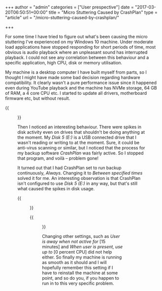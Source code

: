 +++
author = "admin"
categories = ["User prespective"]
date = "2017-03-20T06:50:51+00:00"
title = "Micro Stuttering Caused by CrashPlan"
type = "article"
url = "/micro-stuttering-caused-by-crashplan/"

+++

For some time I have tried to figure out what's been causing the micro stuttering I've experienced on my Windows 10 machine. Under moderate load applications have stopped responding for short periods of time, most obvious is audio playback where an unpleasant sound has interrupted playback. I could not see any correlation between this behaviour and a specific application, high CPU, disk or memory utilisation.

My machine is a desktop computer I have built myself from parts, so I thought I might have made some bad decision regarding hardware compatibility. It clearly wasn't a pure performance issue since it happened even during YouTube playback and the machine has NVMe storage, 64 GB of RAM, a 4 core CPU etc. I started to update all drivers, motherboard firmware etc, but without result.

{{<figure src="/images/task-manager.png" link="/images/task-manager.png" alt="Disk activity spikes in Windows Task Manager" caption="I had the problem even with less load, but it was easier to provoke the reaction with a higher load">}}

Then I noticed an interesting behaviour. There were spikes in disk activity even on drives that shouldn't be doing anything at the moment. My _Disk 5 (E:)_ is a USB connected drive that I wasn't reading or writing to at the moment. Sure, it could be anti-virus scanning or similar, but I noticed that the process for my backup software _CrashPlan_ was fairly active. So I stopped that program, and voilà – problem gone!

It turned out that I had CrashPlan set to run backup continuously, _Always_. Changing it to _Between specified times_ solved it for me. An interesting observation is that CrashPlan isn't configured to use _Disk 5 (E:)_ in any way, but that's still what caused the spikes in disk usage.

{{<figure src="/images/crashplan-microlag-on-off.png" link="/images/crashplan-microlag-on-off.png" alt="CrashPlan microlag on off">}}

{{<figure src="/images/crashplan-general-settings.png" link="/images/crashplan-general-settings.png" alt="CrashPlan General Settings">}}

Changing other settings, such as _User is away when not active for_ [15 minutes] and _When user is present, use up to_ [0 percent CPU] did not help either. So finally my machine is running as smooth as it should and I will hopefully remember this setting if I have to reinstall the machine at some point, and so do you, if you happen to run in to this very specific problem.